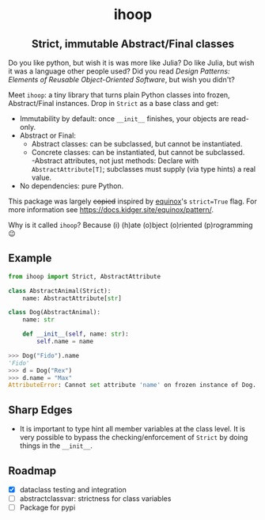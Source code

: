 
<h1 align="center">ihoop</h1>
<h2 align="center">Strict, immutable Abstract/Final classes</h2>

Do you like python, but wish it is was more like Julia? Do like Julia, but wish it was a language other people used? Did you read *Design Patterns: Elements of Reusable Object-Oriented Software*, but wish you didn't? 

Meet `ihoop`: a tiny library that turns plain Python classes into frozen, Abstract/Final instances. Drop in `Strict` as a base class and get:
- Immutability by default: once `__init__` finishes, your objects are read-only.  
- Abstract or Final:
  - Abstract classes: can be subclassed, but cannot be instantiated.  
  - Concrete classes: can be instantiated, but cannot be subclassed.  
-Abstract attributes, not just methods: Declare with `AbstractAttribute[T]`; subclasses must supply (via type hints) a real value.
- No dependencies: pure Python.


This package was largely ~~copied~~ inspired by [equinox](https://docs.kidger.site/equinox/)'s `strict=True` flag. For more information see https://docs.kidger.site/equinox/pattern/.

Why is it called `ihoop`? Because (i) (h)ate (o)bject (o)riented (p)rogramming 😉

## Example

```python
from ihoop import Strict, AbstractAttribute

class AbstractAnimal(Strict):
    name: AbstractAttribute[str]

class Dog(AbstractAnimal):
    name: str

    def __init__(self, name: str):
        self.name = name

>>> Dog("Fido").name
'Fido'
>>> d = Dog("Rex")
>>> d.name = "Max"
AttributeError: Cannot set attribute 'name' on frozen instance of Dog. strict objects are immutable after initialization.
```

## Sharp Edges

- It is important to type hint all member variables at the class level. It is very possible to bypass the checking/enforcement of `Strict` by doing things in the `__init__`.

## Roadmap

- [x] dataclass testing and integration
- [ ] abstractclassvar: strictness for class variables
- [ ] Package for pypi

